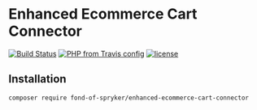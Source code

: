 # Enhanced Ecommerce Cart Connector
[![Build Status](https://travis-ci.org/fond-of/spryker-enhanced-ecommerce-extension.svg?branch=main)](https://travis-ci.org/fond-of/enhanced-ecommerce-cart-connector)
[![PHP from Travis config](https://img.shields.io/travis/php-v/symfony/symfony.svg)](https://php.net/)
[![license](https://img.shields.io/github/license/mashape/apistatus.svg)](https://packagist.org/packages/fond-of-spryker/enhanced-ecommerce-cart-connector)

## Installation

```
composer require fond-of-spryker/enhanced-ecommerce-cart-connector
```
